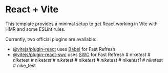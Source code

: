 # React + Vite

This template provides a minimal setup to get React working in Vite with HMR and some ESLint rules.

Currently, two official plugins are available:

- [@vitejs/plugin-react](https://github.com/vitejs/vite-plugin-react/blob/main/packages/plugin-react/README.md) uses [Babel](https://babeljs.io/) for Fast Refresh
- [@vitejs/plugin-react-swc](https://github.com/vitejs/vite-plugin-react-swc) uses [SWC](https://swc.rs/) for Fast Refresh
#   n i k e _ t e s t  
 #   n i k e _ t e s t  
 #   n i k e _ t e s t  
 #   n i k e _ t e s t  
 #   n i k e _ t e s t  
 #   n i k e _ t e s t  
 #   n i k e _ t e s t 1  
 #   n i k e _ t e s t  
 #   n i k e _ t e s t  
 